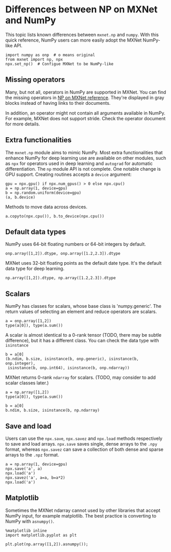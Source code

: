 <!--- Licensed to the Apache Software Foundation (ASF) under one -->
<!--- or more contributor license agreements.  See the NOTICE file -->
<!--- distributed with this work for additional information -->
<!--- regarding copyright ownership.  The ASF licenses this file -->
<!--- to you under the Apache License, Version 2.0 (the -->
<!--- "License"); you may not use this file except in compliance -->
<!--- with the License.  You may obtain a copy of the License at -->

<!---   http://www.apache.org/licenses/LICENSE-2.0 -->

<!--- Unless required by applicable law or agreed to in writing, -->
<!--- software distributed under the License is distributed on an -->
<!--- "AS IS" BASIS, WITHOUT WARRANTIES OR CONDITIONS OF ANY -->
<!--- KIND, either express or implied.  See the License for the -->
<!--- specific language governing permissions and limitations -->
<!--- under the License. -->

# Differences between NP on MXNet and NumPy

This topic lists known differences between `mxnet.np` and `numpy`. With this quick reference, NumPy users can more easily adopt  the MXNet NumPy-like API.

```{.python .input}
import numpy as onp  # o means original
from mxnet import np, npx
npx.set_np()  # Configue MXNet to be NumPy-like
```

## Missing operators

Many, but not all, operators in NumPy are supported in MXNet. You can find the missing operators in [NP on MXNet reference](../../../api/np/index.rst). They're displayed in gray blocks instead of having links to their documents.

In addition, an operator might not contain all arguments available in NumPy. For example, MXNet does not support stride. Check the operator document for more details.

## Extra functionalities

The `mxnet.np` module aims to mimic NumPy.  Most extra functionalities that enhance NumPy for deep learning use are available on other modules, such as `npx` for operators used in deep learning and `autograd` for automatic differentiation. The `np` module API is not complete. One notable change is GPU support. Creating routines accepts a `device` argument:

```{.python .input}
gpu = npx.gpu() if npx.num_gpus() > 0 else npx.cpu()
a = np.array(1, device=gpu)
b = np.random.uniform(device=gpu)
(a, b.device)
```

Methods to move data across devices.

```{.python .input}
a.copyto(npx.cpu()), b.to_device(npx.cpu())
```

## Default data types

NumPy uses 64-bit floating numbers or 64-bit integers by default.

```{.python .input}
onp.array([1,2]).dtype, onp.array([1.2,2.3]).dtype
```

MXNet uses 32-bit floating points as the default date type. It's the default data type for deep learning.

```{.python .input}
np.array([1,2]).dtype, np.array([1.2,2.3]).dtype
```

## Scalars

NumPy has classes for scalars, whose base class is 'numpy.generic'. The return values of selecting an element and reduce operators are scalars.

```{.python .input}
a = onp.array([1,2])
type(a[0]), type(a.sum())
```

A scalar is almost identical to a 0-rank tensor (TODO, there may be subtle difference), but it has a different class. You can check the data type with `isinstance`

```{.python .input}
b = a[0]
(b.ndim, b.size, isinstance(b, onp.generic), isinstance(b, onp.integer),
 isinstance(b, onp.int64), isinstance(b, onp.ndarray))
```

MXNet returns 0-rank `ndarray` for scalars. (TODO, may consider to add scalar classes later.)

```{.python .input}
a = np.array([1,2])
type(a[0]), type(a.sum())
```

```{.python .input}
b = a[0]
b.ndim, b.size, isinstance(b, np.ndarray)
```

## Save and load

Users can use the `npx.save`, `npx.savez` and `npx.load` methods respectively to
save and load arrays. `npx.save` saves single, dense arrays to the `.npy`
format, whereas `npx.savez` can save a collection of both dense and sparse
arrays to the `.npz` format.

```{.python .input}
a = np.array(1, device=gpu)
npx.save('a', a)
npx.load('a')
npx.savez('a', a=a, b=a*2)
npx.load('a')
```

## Matplotlib

Sometimes the MXNet ndarray cannot used by other libraries that accept NumPy input, for example matplotlib. The best practice is converting to NumPy with `asnumpy()`.

```{.python .input}
%matplotlib inline
import matplotlib.pyplot as plt

plt.plot(np.array([1,2]).asnumpy());
```
